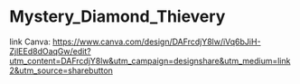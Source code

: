 # Mystery_Diamond_Thievery


link Canva:
https://www.canva.com/design/DAFrcdjY8lw/iVq6bJiH-ZjlEEd8dOaqGw/edit?utm_content=DAFrcdjY8lw&utm_campaign=designshare&utm_medium=link2&utm_source=sharebutton
